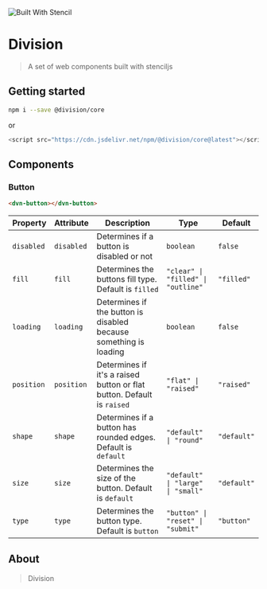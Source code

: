 ![Built With Stencil](https://img.shields.io/badge/-Built%20With%20Stencil-16161d.svg?logo=data%3Aimage%2Fsvg%2Bxml%3Bbase64%2CPD94bWwgdmVyc2lvbj0iMS4wIiBlbmNvZGluZz0idXRmLTgiPz4KPCEtLSBHZW5lcmF0b3I6IEFkb2JlIElsbHVzdHJhdG9yIDE5LjIuMSwgU1ZHIEV4cG9ydCBQbHVnLUluIC4gU1ZHIFZlcnNpb246IDYuMDAgQnVpbGQgMCkgIC0tPgo8c3ZnIHZlcnNpb249IjEuMSIgaWQ9IkxheWVyXzEiIHhtbG5zPSJodHRwOi8vd3d3LnczLm9yZy8yMDAwL3N2ZyIgeG1sbnM6eGxpbms9Imh0dHA6Ly93d3cudzMub3JnLzE5OTkveGxpbmsiIHg9IjBweCIgeT0iMHB4IgoJIHZpZXdCb3g9IjAgMCA1MTIgNTEyIiBzdHlsZT0iZW5hYmxlLWJhY2tncm91bmQ6bmV3IDAgMCA1MTIgNTEyOyIgeG1sOnNwYWNlPSJwcmVzZXJ2ZSI%2BCjxzdHlsZSB0eXBlPSJ0ZXh0L2NzcyI%2BCgkuc3Qwe2ZpbGw6I0ZGRkZGRjt9Cjwvc3R5bGU%2BCjxwYXRoIGNsYXNzPSJzdDAiIGQ9Ik00MjQuNywzNzMuOWMwLDM3LjYtNTUuMSw2OC42LTkyLjcsNjguNkgxODAuNGMtMzcuOSwwLTkyLjctMzAuNy05Mi43LTY4LjZ2LTMuNmgzMzYuOVYzNzMuOXoiLz4KPHBhdGggY2xhc3M9InN0MCIgZD0iTTQyNC43LDI5Mi4xSDE4MC40Yy0zNy42LDAtOTIuNy0zMS05Mi43LTY4LjZ2LTMuNkgzMzJjMzcuNiwwLDkyLjcsMzEsOTIuNyw2OC42VjI5Mi4xeiIvPgo8cGF0aCBjbGFzcz0ic3QwIiBkPSJNNDI0LjcsMTQxLjdIODcuN3YtMy42YzAtMzcuNiw1NC44LTY4LjYsOTIuNy02OC42SDMzMmMzNy45LDAsOTIuNywzMC43LDkyLjcsNjguNlYxNDEuN3oiLz4KPC9zdmc%2BCg%3D%3D&colorA=16161d&style=flat-square)

# Division

> A set of web components built with stenciljs

## Getting started

```bash
npm i --save @division/core
```

or

```js
<script src="https://cdn.jsdelivr.net/npm/@division/core@latest"></script>
```

## Components

### Button

```html
<dvn-button></dvn-button>
```

| Property   | Attribute  | Description                                                            | Type                               | Default     |
| ---------- | ---------- | ---------------------------------------------------------------------- | ---------------------------------- | ----------- |
| `disabled` | `disabled` | Determines if a button is disabled or not                              | `boolean`                          | `false`     |
| `fill`     | `fill`     | Determines the buttons fill type. Default is `filled`                  | `"clear" \| "filled" \| "outline"` | `"filled"`  |
| `loading`  | `loading`  | Determines if the button is disabled because something is loading      | `boolean`                          | `false`     |
| `position` | `position` | Determines if it's a raised button or flat button. Default is `raised` | `"flat" \| "raised"`               | `"raised"`  |
| `shape`    | `shape`    | Determines if a button has rounded edges. Default is `default`         | `"default" \| "round"`             | `"default"` |
| `size`     | `size`     | Determines the size of the button. Default is `default`                | `"default" \| "large" \| "small"`  | `"default"` |
| `type`     | `type`     | Determines the button type. Default is `button`                        | `"button" \| "reset" \| "submit"`  | `"button"`  |

## About

> Division

